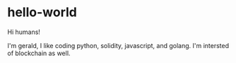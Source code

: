 # hello-world

Hi humans!

I'm gerald, I like coding python, solidity, javascript, and golang. 
I'm intersted of blockchain as well. 
